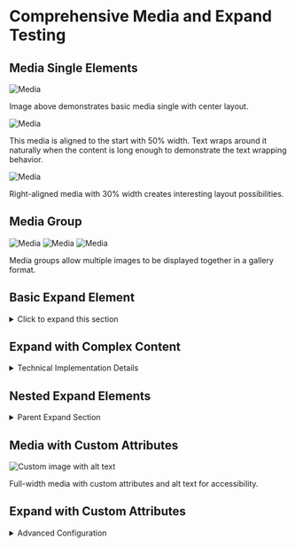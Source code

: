 # Comprehensive Media and Expand Testing

## Media Single Elements

![Media](abc123 "contentId-123456789")

Image above demonstrates basic media single with center layout.

![Media](def456 "contentId-987654321")

This media is aligned to the start with 50% width. Text wraps around it naturally when the content is long enough to demonstrate the text wrapping behavior.

![Media](ghi789 "contentId-555666777")

Right-aligned media with 30% width creates interesting layout possibilities.

## Media Group

![Media](group1 "gallery-001") ![Media](group2 "gallery-001") ![Media](group3 "gallery-001")

Media groups allow multiple images to be displayed together in a gallery format.

## Basic Expand Element

<details>
<summary>Click to expand this section</summary>

This content is hidden by default and revealed when the expand element is clicked. It can contain **rich formatting** and [links](https://example.com).

</details>

## Expand with Complex Content

<details>
<summary>Technical Implementation Details</summary>

This expand section contains more complex content including:

- Bullet lists with multiple items
- Code examples
- Tables and other structured content

```typescript
interface ExpandProps {
  title: string;
  isOpen?: boolean;
  onToggle?: () => void;
  children: ReactNode;
}
```

| Property | Type | Required |
|----------|------|----------|
| title | string | Yes |
| isOpen | boolean | No |

</details>

## Nested Expand Elements

<details>
<summary>Parent Expand Section</summary>

This expand contains another expand section nested within it.

<details>
<summary>Nested Expand</summary>

This is content within a nested expand element. It demonstrates that expand elements can contain other expand elements for deeply hierarchical content organization.

> Even blockquotes work within nested expands!

</details>

Content after the nested expand continues in the parent expand.

</details>

## Media with Custom Attributes

![Custom image with alt text](custom789 "special-collection")

Full-width media with custom attributes and alt text for accessibility.

## Expand with Custom Attributes

<details>
<summary>Advanced Configuration</summary>

This expand element has custom attributes that may be used for specific styling or behavior customization.

</details>